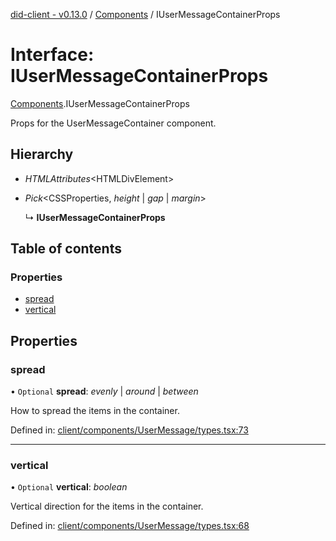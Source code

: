 [did-client - v0.13.0](../README.md) / [Components](../modules/components.md) / IUserMessageContainerProps

# Interface: IUserMessageContainerProps

[Components](../modules/components.md).IUserMessageContainerProps

Props for the UserMessageContainer component.

## Hierarchy

* *HTMLAttributes*<HTMLDivElement\>

* *Pick*<CSSProperties, *height* \| *gap* \| *margin*\>

  ↳ **IUserMessageContainerProps**

## Table of contents

### Properties

- [spread](components.iusermessagecontainerprops.md#spread)
- [vertical](components.iusermessagecontainerprops.md#vertical)

## Properties

### spread

• `Optional` **spread**: *evenly* \| *around* \| *between*

How to spread the items in the container.

Defined in: [client/components/UserMessage/types.tsx:73](https://github.com/Puzzlepart/did/blob/dev/client/components/UserMessage/types.tsx#L73)

___

### vertical

• `Optional` **vertical**: *boolean*

Vertical direction for the items in the container.

Defined in: [client/components/UserMessage/types.tsx:68](https://github.com/Puzzlepart/did/blob/dev/client/components/UserMessage/types.tsx#L68)

